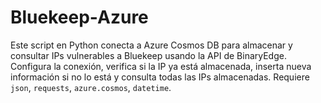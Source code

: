# Bluekeep-Azure
Este script en Python conecta a Azure Cosmos DB para almacenar y consultar IPs vulnerables a Bluekeep usando la API de BinaryEdge. Configura la conexión, verifica si la IP ya está almacenada, inserta nueva información si no lo está y consulta todas las IPs almacenadas. Requiere `json`, `requests`, `azure.cosmos`, `datetime`.
